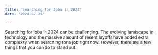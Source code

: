 ```yaml
---
title: 'Searching for Jobs in 2024'
date: '2024-07-25'

---
```


Searching for jobs in 2024 can be challenging. The evolving landscape in technology and the massive amount of recent layoffs have added extra complexity when searching for a job right now. However, there are a few things that you can do to stand out.